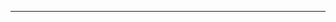 <!--
CO_OP_TRANSLATOR_METADATA:
{
  "original_hash": "685f55cb07de19b52a30ce6e8b6d889e",
  "translation_date": "2025-08-28T21:00:49+00:00",
  "source_file": "03-CoreGenerativeAITechniques/README.md",
  "language_code": "bn"
}
-->


---

